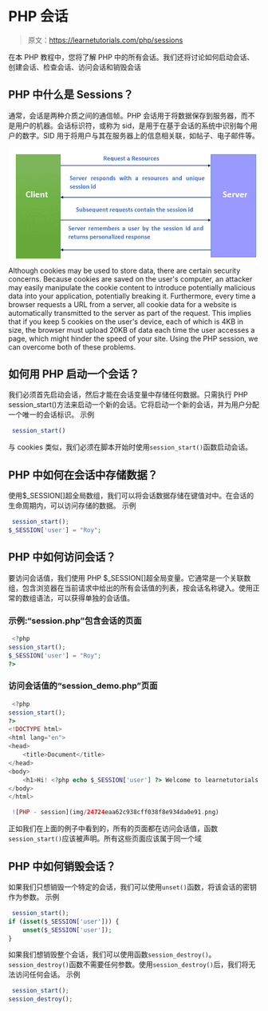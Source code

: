 # PHP 会话

> 原文：<https://learnetutorials.com/php/sessions>

在本 PHP 教程中，您将了解 PHP 中的所有会话。我们还将讨论如何启动会话、创建会话、检查会话、访问会话和销毁会话

## PHP 中什么是 Sessions？

通常，会话是两种介质之间的通信帧。PHP 会话用于将数据保存到服务器，而不是用户的机器。会话标识符，或称为 sid，是用于在基于会话的系统中识别每个用户的数字。SID 用于将用户与其在服务器上的信息相关联，如帖子、电子邮件等。

![PHP : Html Form](img/e853d1028b1494f5e4b9b71a2fb6fa98.png)Although cookies may be used to store data, there are certain security concerns. Because cookies are saved on the user's computer, an attacker may easily manipulate the cookie content to introduce potentially malicious data into your application, potentially breaking it. Furthermore, every time a browser requests a URL from a server, all cookie data for a website is automatically transmitted to the server as part of the request. This implies that if you keep 5 cookies on the user's device, each of which is 4KB in size, the browser must upload 20KB of data each time the user accesses a page, which might hinder the speed of your site. Using the PHP session, we can overcome both of these problems.

## 如何用 PHP 启动一个会话？

我们必须首先启动会话，然后才能在会话变量中存储任何数据。只需执行 PHP session_start()方法来启动一个新的会话。它将启动一个新的会话，并为用户分配一个唯一的会话标识。
示例

```php
 session_start() 

```

与 cookies 类似，我们必须在脚本开始时使用`session_start()`函数启动会话。

## PHP 中如何在会话中存储数据？

使用$_SESSION[]超全局数组，我们可以将会话数据存储在键值对中。在会话的生命周期内，可以访问存储的数据。
示例

```php
 session_start();
$_SESSION['user'] = "Roy"; 

```

## PHP 中如何访问会话？

要访问会话值，我们使用 PHP $_SESSION[]超全局变量。它通常是一个关联数组，包含浏览器在当前请求中给出的所有会话值的列表，按会话名称键入。使用正常的数组语法，可以获得单独的会话值。

### 示例:“session.php”包含会话的页面

```php
 <?php
session_start();
$_SESSION['user'] = "Roy";
?> 

```

### 访问会话值的“session_demo.php”页面

```php
 <?php
session_start();
?>
<!DOCTYPE html>
<html lang="en">
<head>
    <title>Document</title>
</head>
<body>
    <h1>Hi! <?php echo $_SESSION['user'] ?> Welcome to learnetutorials.com</h1>
</body>
</html> 

```

```php
 ![PHP - session](img/24724eaa62c938cff038f8e934da0e91.png) 
```

正如我们在上面的例子中看到的，所有的页面都在访问会话值，函数`session_start()`应该被声明。所有这些页面应该属于同一个域

## PHP 中如何销毁会话？

如果我们只想销毁一个特定的会话，我们可以使用`unset()`函数，将该会话的密钥作为参数。
示例

```php
 session_start();
if (isset($_SESSION['user'])) {
    unset($_SESSION['user']);
} 

```

如果我们想销毁整个会话，我们可以使用函数`session_destroy()`。`session_destroy()`函数不需要任何参数。使用`session_destroy()`后，我们将无法访问任何会话。
示例

```php
 session_start();
session_destroy(); 

```
